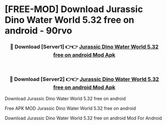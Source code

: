 # [FREE-MOD] Download Jurassic Dino Water World 5.32 free on android - 90rvo


<div align="center">
<h3>🔴 Download [Server1] 👉👉 <a href="https://apk-comot.site?title=Jurassic_Dino_Water_World_5.32_free_on_android">Jurassic Dino Water World 5.32 free on android Mod Apk</a></h3><br>

<h3>🔴 Download [Server2] 👉👉 <a href="https://apk-comot.site?title=Jurassic_Dino_Water_World_5.32_free_on_android">Jurassic Dino Water World 5.32 free on android Mod Apk</a></h3>
</div>



Download Jurassic Dino Water World 5.32 free on android 

Free APK MOD Jurassic Dino Water World 5.32 free on android 

Download Jurassic Dino Water World 5.32 free on android Mod For Android
